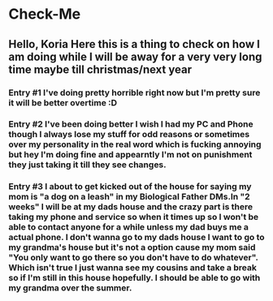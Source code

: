 # Check-Me
## Hello, Koria Here this is a thing to check on how I am doing while I will be away for a very very long time maybe till christmas/next year 
### Entry #1 I've doing pretty horrible right now but I'm pretty sure it will be better overtime :D

### Entry #2 I've been doing better I wish I had my PC and Phone though I always lose my stuff for odd reasons or sometimes over my personality in the real word which is fucking annoying but hey I'm doing fine and appearntly I'm not on punishment they just taking it till they see changes.

### Entry #3 I about to get kicked out of the house for saying my mom is "a dog on a leash" in my Biological Father DMs.In "2 weeks" I will be at my dads house and the crazy part is there taking my phone and service so when it times up so I won't be able to contact anyone for a while unless my dad buys me a actual phone. I don't wanna go to my dads house I want to go to my grandma's house but it's not a option cause my mom said "You only want to go there so you don't have to do whatever". Which isn't true I just wanna see my cousins and take a break so if I'm still in this house hopefully. I should be able to go with my grandma over the summer.
